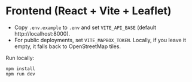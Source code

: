 # Frontend (React + Vite + Leaflet)

- Copy `.env.example` to `.env` and set `VITE_API_BASE` (default http://localhost:8000).
- For public deployments, set `VITE_MAPBOX_TOKEN`. Locally, if you leave it empty, it falls back to OpenStreetMap tiles.

Run locally:
```
npm install
npm run dev
```
